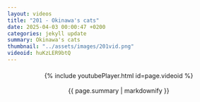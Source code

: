 ```yaml
---
layout: videos
title: "201 - Okinawa's cats"
date: 2025-04-03 00:00:47 +0200
categories: jekyll update
summary: Okinawa's cats
thumbnail: "../assets/images/201vid.png"
videoid: huKzLER9btQ
---
```


<div style="text-align: center; margin-top: 20px;">
  {% include youtubePlayer.html id=page.videoid %}
  <p style="margin-top: 15px; font-size: 1.2em; color: #333;">
    <p>{{ page.summary | markdownify }}</p>
  </p>
</div>
